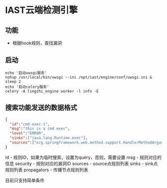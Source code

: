 # IAST云端检测引擎

## 功能
- 根据hook规则，查找漏洞

## 启动
```shell script
echo '启动uwsgi服务'
nohup /usr/local/bin/uwsgi --ini /opt/iast/engine/conf/uwsgi.ini &
sleep 2
echo '启动celery服务'
celery -A lingzhi_engine worker -l info -E
```


## 搜索功能发送的数据格式
```json
{
  "id":"cmd-exec-1",
  "msg":"this is a cmd exec",
  "level":"ERROR",
  "sinks":["java.lang.Runtime.exec"],
  "sources":["org.springframework.web.method.support.HandlerMethodArgumentResolverComposite.resolveArgument"]
}
```
id - 规则ID，如果为临时搜索，设置为query，否则，需要设置
msg - 规则对应的信息
security - 规则对应的漏洞ID
sources - source点规则列表
sinks - sink点规则列表
propagators - 传播节点规则列表

目前只支持简单条件
